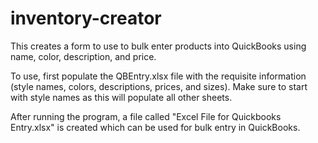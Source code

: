 # inventory-creator
This creates a form to use to bulk enter products into QuickBooks using name, color, description, and price.

To use, first populate the QBEntry.xlsx file with the requisite information (style names, colors, descriptions, prices, and sizes). Make sure to start with style names as this will populate all other sheets.

After running the program, a file called "Excel File for Quickbooks Entry.xlsx" is created which can be used for bulk entry in QuickBooks.
